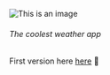 ![This is an image](https://meteor.denisdums.com/static/media/logo_black.cf05842bab04ed557f63c008d75e941e.svg)

###### The coolest weather app

First version here [here](https://meteor.denisdums.com/) :rocket:




